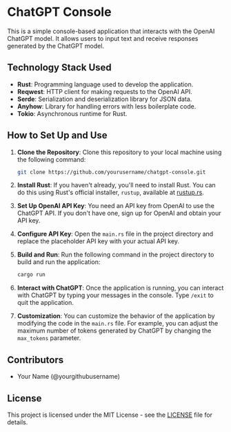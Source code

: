 # ChatGPT Console

This is a simple console-based application that interacts with the OpenAI ChatGPT model. It allows users to input text and receive responses generated by the ChatGPT model.

## Technology Stack Used

- **Rust**: Programming language used to develop the application.
- **Reqwest**: HTTP client for making requests to the OpenAI API.
- **Serde**: Serialization and deserialization library for JSON data.
- **Anyhow**: Library for handling errors with less boilerplate code.
- **Tokio**: Asynchronous runtime for Rust.

## How to Set Up and Use

1. **Clone the Repository**: Clone this repository to your local machine using the following command:

   ```bash
   git clone https://github.com/yourusername/chatgpt-console.git
   ```

2. **Install Rust**: If you haven't already, you'll need to install Rust. You can do this using Rust's official installer, `rustup`, available at [rustup.rs](https://rustup.rs/).

3. **Set Up OpenAI API Key**: You need an API key from OpenAI to use the ChatGPT API. If you don't have one, sign up for OpenAI and obtain your API key.

4. **Configure API Key**: Open the `main.rs` file in the project directory and replace the placeholder API key with your actual API key.

5. **Build and Run**: Run the following command in the project directory to build and run the application:

   ```bash
   cargo run
   ```

6. **Interact with ChatGPT**: Once the application is running, you can interact with ChatGPT by typing your messages in the console. Type `/exit` to quit the application.

7. **Customization**: You can customize the behavior of the application by modifying the code in the `main.rs` file. For example, you can adjust the maximum number of tokens generated by ChatGPT by changing the `max_tokens` parameter.

## Contributors

- Your Name (@yourgithubusername)

## License

This project is licensed under the MIT License - see the [LICENSE](LICENSE) file for details.